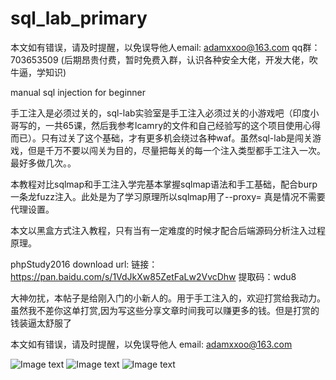 # sql_lab_primary
本文如有错误，请及时提醒，以免误导他人email:     adamxxoo@163.com qq群：703653509 (后期昂贵付费，暂时免费入群，认识各种安全大佬，开发大佬，吹牛逼，学知识)

manual sql injection for beginner

手工注入是必须过关的，sql-lab实验室是手工注入必须过关的小游戏吧（印度小哥写的，一共65课，然后我参考lcamry的文件和自己经验写的这个项目使用心得而已）。只有过关了这个基础，才有更多机会绕过各种waf。虽然sql-lab是闯关游戏，但是千万不要以闯关为目的，尽量把每关的每一个注入类型都手工注入一次。最好多做几次。。


本教程对比sqlmap和手工注入学完基本掌握sqlmap语法和手工基础，配合burp一条龙fuzz注入。此处是为了学习原理所以sqlmap用了--proxy= 真是情况不需要代理设置。

本文以黑盒方式注入教程，只有当有一定难度的时候才配合后端源码分析注入过程原理。

phpStudy2016 download url:
链接：https://pan.baidu.com/s/1VdJkXw85ZetFaLw2VvcDhw 
提取码：wdu8 

大神勿扰，本帖子是给刚入门的小新人的。用于手工注入的，欢迎打赏给我动力。虽然我不差你这单打赏,因为写这些分享文章时间我可以赚更多的钱。但是打赏的钱装逼太舒服了

本文如有错误，请及时提醒，以免误导他人 email:    adamxxoo@163.com   

![Image text](https://github.com/Adamloveve/sql_lab_primary/blob/master/IMG/wx.png)
![Image text](https://github.com/Adamloveve/sql_lab_primary/blob/master/IMG/qq.jpg)
![Image text](https://github.com/Adamloveve/sql_lab_primary/blob/master/IMG/alipay.jpg)
